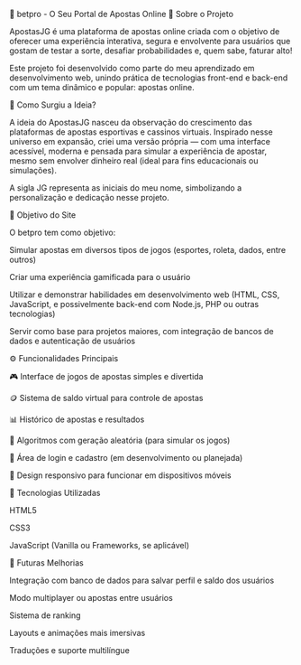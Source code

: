 🎰 betpro - O Seu Portal de Apostas Online
📜 Sobre o Projeto

ApostasJG é uma plataforma de apostas online criada com o objetivo de oferecer uma experiência interativa, segura e envolvente para usuários que gostam de testar a sorte, desafiar probabilidades e, quem sabe, faturar alto!

Este projeto foi desenvolvido como parte do meu aprendizado em desenvolvimento web, unindo prática de tecnologias front-end e back-end com um tema dinâmico e popular: apostas online.

🧠 Como Surgiu a Ideia?

A ideia do ApostasJG nasceu da observação do crescimento das plataformas de apostas esportivas e cassinos virtuais. Inspirado nesse universo em expansão, criei uma versão própria — com uma interface acessível, moderna e pensada para simular a experiência de apostar, mesmo sem envolver dinheiro real (ideal para fins educacionais ou simulações).

A sigla JG representa as iniciais do meu nome, simbolizando a personalização e dedicação nesse projeto.

🎯 Objetivo do Site

O betpro tem como objetivo:

Simular apostas em diversos tipos de jogos (esportes, roleta, dados, entre outros)

Criar uma experiência gamificada para o usuário

Utilizar e demonstrar habilidades em desenvolvimento web (HTML, CSS, JavaScript, e possivelmente back-end com Node.js, PHP ou outras tecnologias)

Servir como base para projetos maiores, com integração de bancos de dados e autenticação de usuários

⚙️ Funcionalidades Principais

🎮 Interface de jogos de apostas simples e divertida

🪙 Sistema de saldo virtual para controle de apostas

📊 Histórico de apostas e resultados

🧠 Algoritmos com geração aleatória (para simular os jogos)

👤 Área de login e cadastro (em desenvolvimento ou planejada)

📱 Design responsivo para funcionar em dispositivos móveis

🚀 Tecnologias Utilizadas

HTML5

CSS3

JavaScript (Vanilla ou Frameworks, se aplicável)


📌 Futuras Melhorias

Integração com banco de dados para salvar perfil e saldo dos usuários

Modo multiplayer ou apostas entre usuários

Sistema de ranking

Layouts e animações mais imersivas

Traduções e suporte multilíngue
